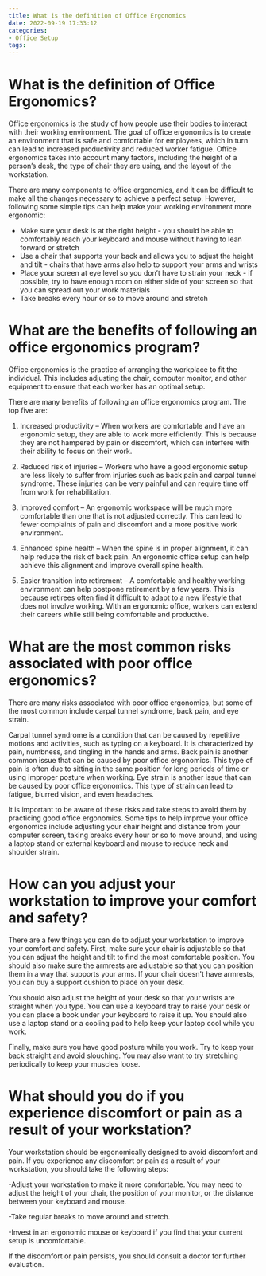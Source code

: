 ```yaml
---
title: What is the definition of Office Ergonomics 
date: 2022-09-19 17:33:12
categories:
- Office Setup
tags:
---
```



#  What is the definition of Office Ergonomics? 

Office ergonomics is the study of how people use their bodies to interact with their working environment. The goal of office ergonomics is to create an environment that is safe and comfortable for employees, which in turn can lead to increased productivity and reduced worker fatigue. Office ergonomics takes into account many factors, including the height of a person’s desk, the type of chair they are using, and the layout of the workstation.

There are many components to office ergonomics, and it can be difficult to make all the changes necessary to achieve a perfect setup. However, following some simple tips can help make your working environment more ergonomic: 

- Make sure your desk is at the right height - you should be able to comfortably reach your keyboard and mouse without having to lean forward or stretch
- Use a chair that supports your back and allows you to adjust the height and tilt - chairs that have arms also help to support your arms and wrists
- Place your screen at eye level so you don’t have to strain your neck - if possible, try to have enough room on either side of your screen so that you can spread out your work materials
- Take breaks every hour or so to move around and stretch

#  What are the benefits of following an office ergonomics program? 

Office ergonomics is the practice of arranging the workplace to fit the individual. This includes adjusting the chair, computer monitor, and other equipment to ensure that each worker has an optimal setup.

There are many benefits of following an office ergonomics program. The top five are:

1) Increased productivity – When workers are comfortable and have an ergonomic setup, they are able to work more efficiently. This is because they are not hampered by pain or discomfort, which can interfere with their ability to focus on their work.

2) Reduced risk of injuries – Workers who have a good ergonomic setup are less likely to suffer from injuries such as back pain and carpal tunnel syndrome. These injuries can be very painful and can require time off from work for rehabilitation.

3) Improved comfort – An ergonomic workspace will be much more comfortable than one that is not adjusted correctly. This can lead to fewer complaints of pain and discomfort and a more positive work environment.

4) Enhanced spine health – When the spine is in proper alignment, it can help reduce the risk of back pain. An ergonomic office setup can help achieve this alignment and improve overall spine health.

5) Easier transition into retirement – A comfortable and healthy working environment can help postpone retirement by a few years. This is because retirees often find it difficult to adapt to a new lifestyle that does not involve working. With an ergonomic office, workers can extend their careers while still being comfortable and productive.

#  What are the most common risks associated with poor office ergonomics? 

There are many risks associated with poor office ergonomics, but some of the most common include carpal tunnel syndrome, back pain, and eye strain.

Carpal tunnel syndrome is a condition that can be caused by repetitive motions and activities, such as typing on a keyboard. It is characterized by pain, numbness, and tingling in the hands and arms. Back pain is another common issue that can be caused by poor office ergonomics. This type of pain is often due to sitting in the same position for long periods of time or using improper posture when working. Eye strain is another issue that can be caused by poor office ergonomics. This type of strain can lead to fatigue, blurred vision, and even headaches.

It is important to be aware of these risks and take steps to avoid them by practicing good office ergonomics. Some tips to help improve your office ergonomics include adjusting your chair height and distance from your computer screen, taking breaks every hour or so to move around, and using a laptop stand or external keyboard and mouse to reduce neck and shoulder strain.

#  How can you adjust your workstation to improve your comfort and safety? 

There are a few things you can do to adjust your workstation to improve your comfort and safety. First, make sure your chair is adjustable so that you can adjust the height and tilt to find the most comfortable position. You should also make sure the armrests are adjustable so that you can position them in a way that supports your arms. If your chair doesn't have armrests, you can buy a support cushion to place on your desk.

You should also adjust the height of your desk so that your wrists are straight when you type. You can use a keyboard tray to raise your desk or you can place a book under your keyboard to raise it up. You should also use a laptop stand or a cooling pad to help keep your laptop cool while you work.

Finally, make sure you have good posture while you work. Try to keep your back straight and avoid slouching. You may also want to try stretching periodically to keep your muscles loose.

#  What should you do if you experience discomfort or pain as a result of your workstation?

Your workstation should be ergonomically designed to avoid discomfort and pain. If you experience any discomfort or pain as a result of your workstation, you should take the following steps:

-Adjust your workstation to make it more comfortable. You may need to adjust the height of your chair, the position of your monitor, or the distance between your keyboard and mouse.

-Take regular breaks to move around and stretch.

-Invest in an ergonomic mouse or keyboard if you find that your current setup is uncomfortable.

If the discomfort or pain persists, you should consult a doctor for further evaluation.